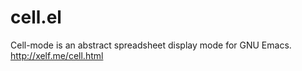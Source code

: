 # cell.el

Cell-mode is an abstract spreadsheet display mode for GNU Emacs. http://xelf.me/cell.html